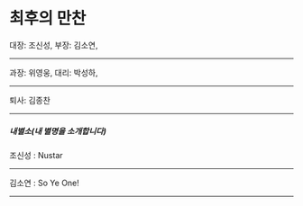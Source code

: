 
최후의 만찬
=============
대장: 조신성, 부장: 김소연,<hr/>
과장: 위영웅, 대리: 박성하,<hr/>
퇴사: 김종찬<hr/>


##### 내별소(내 별명을 소개합니다)
조신성 : Nustar<hr/>
김소연 : So Ye One!<hr/>

